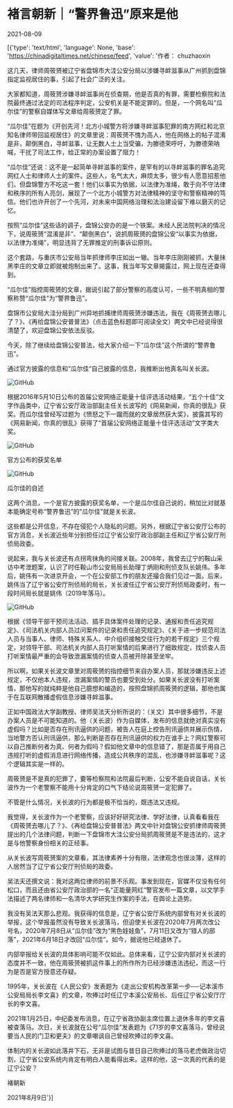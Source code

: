 # 褚言朝新｜“警界鲁迅”原来是他

2021-08-09

[{'type': 'text/html', 'language': None, 'base': 'https://chinadigitaltimes.net/chinese/feed', 'value': '作者： chuzhaoxin

这几天，律师周筱赟被辽宁省盘锦市大洼公安分局以涉嫌寻衅滋事从广州抓到盘锦指定监视居住的事，引起了社会广泛的关注。

大家都知道，周筱赟涉嫌寻衅滋事尚在侦查期，他是否真的有罪，需要检察院和法院最终通过法定的司法程序判定，公安机关是不能定罪的。但是，一个网名叫“瓜尔佳”的警察自媒体写文章给周筱赟定了罪。

“瓜尔佳”在题为《开创先河！北方小城警方将涉嫌寻衅滋事犯罪的南方网红和北京知名律师带回监视居住》的文章里说：周筱赟不愧为高人，他在网络上的帖子混淆是非，颠倒黑白，寻衅滋事，让无数人士上当受骗，为滕德荣呼吁，为滕德荣呐喊，干扰了司法工作，给正常的办案设置了阻力！

“瓜尔佳”还说：这不是一起简单寻衅滋事的案件，是罕有的以寻衅滋事的罪名追究网红人士和律师人士的案件。这些人，名气太大，麻烦太多，很少有人愿意招惹他们，但盘锦警方不吃这一套！他们以事实为依据，以法律为准绳，敢于向不守法律和秩序的所有人亮剑，展现了一个北方小城警方对法律精神的坚守和警察精神的笃信。他们也许开创了一个先河，对未来中国网络治理和法治建设留下难以磨灭的记忆。

按照“瓜尔佳”这些话的调子，盘锦公安办的是一个铁案。未经人民法院判决的情况下，说周筱赟“混淆是非”、“颠倒黑白”，说抓周筱赟的盘锦公安“以事实为依据，以法律为准绳”，明显违背了无罪推定的刑事诉讼原则。

这个套路，与重庆市公安局当年抓律师李庄如出一辙。当年李庄刚刚被抓，大量抹黑李庄的文章立即就被炮制出来了。这事，我当年写文章揭露过，网上现在还查得到。

“瓜尔佳”指控周筱赟的文章，据说引起了部分警察的高度认可，一些不明真相的警察称赞“瓜尔佳”为“警界鲁迅”。

盘锦市公安局大洼分局到广州异地抓捕律师周筱赟涉嫌违法，我在《周筱赟去哪儿了？》、《再给盘锦公安普普法》（点击蓝色标题即可阅读全文）两文中已经说得很清楚了，欢迎盘锦公安依法反驳。

今天，除了继续给盘锦公安普法，给大家介绍一下“瓜尔佳”这个所谓的“警界鲁迅”。

通过官方披露的信息和“瓜尔佳“自己披露的信息，我推断出他真名叫关长波。

![GitHub](https://chinadigitaltimes.net/chinese/files/2021/08/post-669397-6110e66a16022.)

根据2016年5月10日公布的首届公安网络正能量十佳评选活动结果，“五个十佳”文字作品类中，辽宁省公安厅政治部副主任关长波写的《网易新闻，你真的很乱》获奖。而瓜尔佳曾经写过题为《愤怒之下一蹴而就的文章居然获大奖》，披露其写的《网易新闻，你真的很乱》获得了“首届公安网络正能量十佳评选活动”文字类大奖。

![GitHub](https://chinadigitaltimes.net/chinese/files/2021/08/post-669397-6110e66a3bef5.png)

 官方公布的获奖名单 

![GitHub](https://chinadigitaltimes.net/chinese/files/2021/08/post-669397-6110e66a976d2.png)

 瓜尔佳的自述 

这两个消息，一个是官方披露的获奖名单，一个是瓜尔佳自己说的，稍加比对就基本能确定号称“警界鲁迅”的“瓜尔佳”就是关长波。

这些都是公开信息，不存在侵犯个人隐私的问题。另外，根据辽宁省公安厅公布的官方消息，关长波近些年分别担任过辽宁省公安厅政治部副主任和辽宁省公安厅刑侦局政委。

说起来，我与关长波还有点拐弯抹角的间接关联。2008年，我曾去辽宁的鞍山采访中考泄题案，认识了时任鞍山市公安局局长助理丁炳刚和刑侦支队长姚伟。多年后，姚伟有一次进京开会，一个在公安部工作的朋友还撮合我们见过一面。后来，姚伟当了辽宁省公安厅刑侦局的局长，关长波任辽宁省公安厅刑侦局政委时，有一段时间局长就是姚伟（2019年落马）。

![GitHub](https://chinadigitaltimes.net/chinese/files/2021/08/post-669397-6110e66ad811c.)

根据《领导干部干预司法活动、插手具体案件处理的记录、通报和责任追究规定》、《司法机关内部人员过问案件的记录和责任追究规定》、《关于进一步规范司法人员与当事人、律师、特殊关系人、中介组织接触交往行为的若干规定》三个规定，对领导干部、司法机关内部人员打听案情的后果进行了细致规定，找侦查人员打听案情最严重的会导致泄漏案情的侦查人员被开除甚至坐牢。

所以啊，如果关长波文章里对周筱赟的指控细节来自办案人员，那就涉嫌违反上述规定，不仅他本人违规，泄漏案情的警员也要受到处分。如果关长波没有打听案情，那他写的就纯粹是他自己臆想和编造的，按照盘锦抓周筱赟的逻辑，那他也属于在互联网散播虚假信息涉嫌寻衅滋事。

正如中国政法大学副教授、律师吴法天分析所说的：（关文）其中很多细节，不是办案人员是不可能知道的。他（关长波）作为自媒体，发布的信息就绝对真实没有虚假吗？比如是否存在刑讯逼供的问题，被告人在庭上控告刑讯逼供并展示伤情，当地警方否认刑讯逼供，那么判断是否存在刑讯逼供的权力在谁手上？网红警察可以自己推断何者为真、何者为假吗？假如他文章中的信息错了，那是否属于用自己违规打听的虚假消息进行网络传播，造成公共秩序的混乱，也涉嫌寻衅滋事呢？这个逻辑其实是一样的。

周筱赟是不是真的犯罪了，要等检察院和法院最后判断，公安不能自说自话，关长波作为一个老警察不能用十分肯定的口气下结论说周筱赟一定犯罪了。

不管是什么情况，关长波的行为都是极不恰当的，既违法又违规。

我觉得，关长波作为一个老警察，应该好好研究法律、学好法律，认真看看我在《周筱赟去哪儿了？》、《再给盘锦公安普普法》两文中针对盘锦公安抓律师周筱赟提出的几个法律问题，判断一下盘锦市大洼公安分局抓周筱赟是不是违法的，这才是与他警察身份相关的正经事。

从关长波写周筱赟案的文章看，其法律素养十分有限，法律观念也很淡薄，这样的人居然当了辽宁省公安厅刑侦局的政委。

吴法天还撰文说：我对这两位律师的前景不乐观。事发到现在，官媒不仅没有任何松口，而且还由省公安厅政治部的一名“正能量网红”警官发布一篇文章，以文学手法描述了两名律师和一名清华大学研究生作案的手法，在舆论上造势。

我没有吴法天那么悲观。我获得的信息是，辽宁省公安厅系统内部曾有对关长波的举报，这个举报虽然没有导致关长波落马，但迫使关长波在2020年7月两次改公号名，2020年7月8日从“瓜尔佳”改为“黑色娃娃鱼”，7月11日又改为“猎人的部落”，2021年6月18日才改回“瓜尔佳”。如今，据说他已经退休了。

内部举报给关长波的具体影响可能不仅如此。总体来看，辽宁公安内部对关长波的态度并不一致，他在周筱赟被抓这件事上的所作所为已经涉嫌违法违纪，而这一行为是否是官方授意还存疑。

1995年，关长波在《人民公安》发表题为《走出公安机构改革第一步──记本溪市公安局局长李文喜》的文章，吹捧过时任辽宁本溪公安局长、后任辽宁省公安厅厅长的李文喜。

2021年1月25日，中纪委发布消息，在辽宁省政协副主席位置上退休多年的李文喜被查落马。次日，关长波就在公号“瓜尔佳”发表题为《71岁的李文喜落马，曾经说要当人民的门卫和更夫》的文章嘲讽自己曾经吹捧过的李文喜。

体制内的关长波如此落井下石，无非是试图与昔日自己吹捧过的落马老虎做政治切割，辽宁省公安系统内肯定有明白人能看得出来。这样的他，这一次真的代表的是辽宁公安？

褚朝新

2021年8月9日'}]